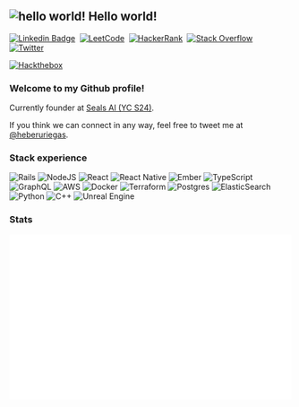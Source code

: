 ## <img src="https://media.giphy.com/media/ttFzFD9WgfGcVjbk42/giphy.gif" alt="hello world!" width="32" style="position: relative; top: 8;"/> Hello world!

[![Linkedin Badge](https://img.shields.io/badge/-huriegas-blue?style=flat&logo=Linkedin&logoColor=white&link=https://www.linkedin.com/in/huriegas/)](https://www.linkedin.com/in/huriegas/)&nbsp;&nbsp;[![LeetCode](https://img.shields.io/badge/LeetCode-000000?style=flat&logo=LeetCode&logoColor=#d16c06&link=https://leetcode.com/woohoou/)](https://leetcode.com/woohoou/)&nbsp;&nbsp;[![HackerRank](https://img.shields.io/badge/-HackerRank-2EC866?style=flat&logo=HackerRank&logoColor=white)](https://www.hackerrank.com/heber1)&nbsp;&nbsp;[![Stack Overflow](https://img.shields.io/badge/-Stackoverflow-FE7A16?style=flat&logo=stack-overflow&logoColor=white)](https://stackoverflow.com/users/1467028/heberuriegas)&nbsp;&nbsp;[![Twitter](https://img.shields.io/badge/@heberuriegas-%231DA1F2.svg?style=flat&logo=Twitter&logoColor=white)](https://twitter.com/heberuriegas)

[![Hackthebox](https://www.hackthebox.eu/badge/image/752033)](https://app.hackthebox.com/profile/752033)

### Welcome to my Github profile!

Currently founder at [Seals AI (YC S24)](https://hireseals.ai).

If you think we can connect in any way, feel free to tweet me at [@heberuriegas](https://twitter.com/heberuriegas).

### Stack experience

![Rails](https://img.shields.io/badge/Ruby_On_Rails-%23CC0000.svg?style=flat&logo=ruby-on-rails&logoColor=white) ![NodeJS](https://img.shields.io/badge/Node.js-6DA55F?style=flat&logo=node.js&logoColor=white) ![React](https://img.shields.io/badge/React-%2320232a.svg?style=flat&logo=react&logoColor=%2361DAFB) ![React Native](https://img.shields.io/badge/React_Native-%2320232a.svg?style=flat&logo=react&logoColor=%2361DAFB) ![Ember](https://img.shields.io/badge/ember-1C1E24?style=flat&logo=ember.js&logoColor=#D04A37) ![TypeScript](https://img.shields.io/badge/Typescript-%23007ACC.svg?style=flat&logo=typescript&logoColor=white) ![GraphQL](https://img.shields.io/badge/-GraphQL-E10098?style=flat&logo=graphql&logoColor=white) ![AWS](https://img.shields.io/badge/AWS-%23FF9900.svg?style=flat&logo=amazon-aws&logoColor=white) ![Docker](https://img.shields.io/badge/Docker-%230db7ed.svg?style=flat&logo=docker&logoColor=white) ![Terraform](https://img.shields.io/badge/Terraform-%235835CC.svg?style=flat&logo=terraform&logoColor=white) ![Postgres](https://img.shields.io/badge/Postgres-%23316192.svg?style=flat&logo=postgresql&logoColor=white) ![ElasticSearch](https://img.shields.io/badge/-ElasticSearch-005571?style=flat&logo=elasticsearch) ![Python](https://img.shields.io/badge/Python-3670A0?style=flat&logo=python&logoColor=ffdd54) ![C++](https://img.shields.io/badge/C++-%2300599C.svg?style=flat&logo=c%2B%2B&logoColor=white) ![Unreal Engine](https://img.shields.io/badge/Unreal_Engine-%23313131.svg?style=flat&logo=unrealengine&logoColor=white)

### Stats

![Github stats](https://raw.githubusercontent.com/heberuriegas/github-stats/master/generated/overview.svg#gh-dark-mode-only)
